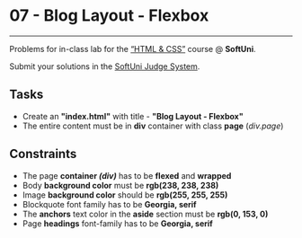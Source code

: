 # 07 - Blog Layout - Flexbox
------
Problems for in-class lab for the [“HTML & CSS”](https://softuni.bg/trainings/2784/html-and-css-february-2020) course @ **SoftUni**.

Submit your solutions in the [SoftUni Judge System](https://judge.softuni.bg/Contests/1236/Flexbox).

## Tasks
 * Create an **"index.html"** with title - **"Blog Layout - Flexbox"**
 * The entire content must be in **div** container with class **page** (*div.page*)

## Constraints
 * The page **container *(div)*** has to be **flexed** and **wrapped**
 * Body **background color** must be **rgb(238, 238, 238)**
 * Image **background color** should be **rgb(255, 255, 255)**
 * Blockquote font family has to be **Georgia, serif**
 * The **anchors** text color in the **aside** section must be **rgb(0, 153, 0)**
 * Page **headings** font-family has to be **Georgia, serif**


